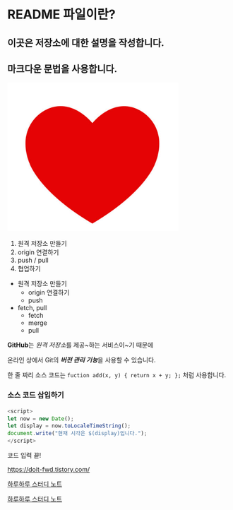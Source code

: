 # README 파일이란?

이곳은 저장소에 대한 설명을 작성합니다.
---
마크다운 문법을 사용합니다.
---
![하트 이미지](./heart.png)
1. 원격 저장소 만들기
2. origin 연결하기
3. push / pull
4. 협업하기

- 원격 저장소 만들기
  - origin 연결하기
  - push
- fetch, pull
  - fetch
  - merge
  - pull

**GitHub**는 *원격 저장소*를 제공~하는 서비스이~기 때문에

온라인 상에서 Git의 ***버전 관리 기능***을 사용할 수 있습니다.

한 줄 짜리 소스 코드는 `fuction add(x, y) { return x + y; };` 처럼 사용합니다.

### 소스 코드 삽입하기
```Javascript
<script>
let now = new Date();
let display = now.toLocaleTimeString();
document.write("현재 시각은 $(display)입니다.");
</script>
```

코드 입력 끝!

<https://doit-fwd.tistory.com/>

[하루하루 스터디 노트](https://doit-fwd.tistory.com/)

[하루하루 스터디 노트](https://doit-fwd.tistory.com/, "프런트엔드 개발 팀")
